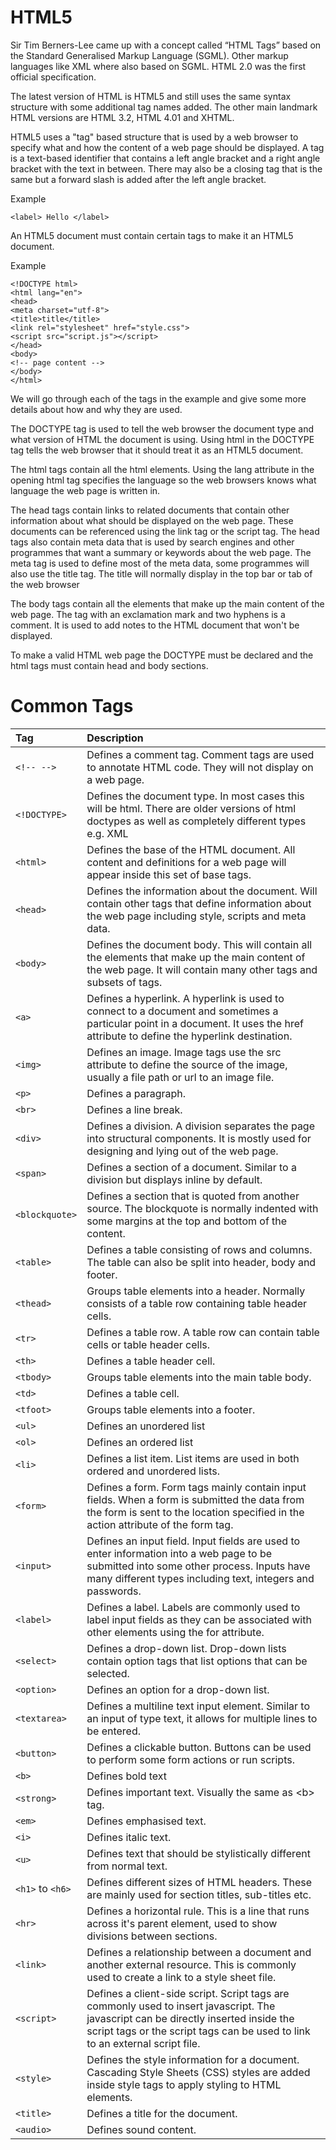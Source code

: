 # HTML5

Sir Tim Berners-Lee came up with a concept called “HTML Tags” based on the Standard Generalised Markup Language \(SGML\). Other markup languages like XML where also based on SGML. HTML 2.0 was the first official specification.

The latest version of HTML is HTML5 and still uses the same syntax structure with some additional tag names added. The other main landmark HTML versions are HTML 3.2, HTML 4.01 and XHTML.

HTML5 uses a "tag" based structure that is used by a web browser to specify what and how the content of a web page should be displayed. A tag is a text-based identifier that contains a left angle bracket and a right angle bracket with the text in between. There may also be a closing tag that is the same but a forward slash is added after the left angle bracket.

Example

`<label> Hello </label>`

An HTML5 document must contain certain tags to make it an HTML5 document.

Example

`<!DOCTYPE html>`  
`<html lang="en">`  
`<head>`  
`<meta charset="utf-8">`  
`<title>title</title>`  
`<link rel="stylesheet" href="style.css">`  
`<script src="script.js"></script>`  
`</head>`  
`<body>`  
`<!-- page content -->`  
`</body>`  
`</html>`

We will go through each of the tags in the example and give some more details about how and why they are used.

The DOCTYPE tag is used to tell the web browser the document type and what version of HTML the document is using. Using html in the DOCTYPE tag tells the web browser that it should treat it as an HTML5 document.

The html tags contain all the html elements. Using the lang attribute in the opening html tag specifies the language so the web browsers knows what language the web page is written in.

The head tags contain links to related documents that contain other information about what should be displayed on the web page. These documents can be referenced using the link tag or the script tag. The head tags also contain meta data that is used by search engines and other programmes that want a summary or keywords about the web page. The meta tag is used to define most of the meta data, some programmes will also use the title tag. The title will normally display in the top bar or tab of the web browser

The body tags contain all the elements that make up the main content of the web page. The tag with an exclamation mark and two hyphens is a comment. It is used to add notes to the HTML document that won't be displayed.

To make a valid HTML web page the DOCTYPE must be declared and the html tags must contain head and body sections.

# Common Tags

| Tag | Description |
| :--- | :--- |
| `<!-- -->` | Defines a comment tag. Comment tags are used to annotate HTML code. They will not display on a web page. |
| `<!DOCTYPE>` | Defines the document type. In most cases this will be html.  There are older versions of html doctypes as well as completely different types e.g. XML |
| `<html>` | Defines the base of the HTML document. All content and definitions for a web page will appear inside this set of base tags. |
| `<head>` | Defines the information about the document. Will contain other tags that define information about the web page including style, scripts and meta data. |
| `<body>` | Defines the document body. This will contain all the elements that make up the main content of the web page. It will contain many other tags and subsets of tags. |
| `<a>` | Defines a hyperlink. A hyperlink is used to connect to a document and sometimes a particular point in a document. It uses the href attribute to define the hyperlink destination. |
| `<img>` | Defines an image. Image tags use the src attribute to define the source of the image, usually a file path or url to an image file. |
| `<p>` | Defines a paragraph. |
| `<br>` | Defines a line break. |
| `<div>` | Defines a division. A division separates the page into structural components. It is mostly used for designing and lying out of the web page. |
| `<span>` | Defines a section of a document. Similar to a division but displays inline by default. |
| `<blockquote>` | Defines a section that is quoted from another source. The blockquote is normally indented with some margins at the top and bottom of the content. |
| `<table>` | Defines a table consisting of rows and columns. The table can also be split into header, body and footer. |
| `<thead>` | Groups table elements into a header. Normally consists of a table row containing table header cells. |
| `<tr>` | Defines a table row. A table row can contain table cells or table header cells. |
| `<th>` | Defines a table header cell. |
| `<tbody>` | Groups table elements into the main table body. |
| `<td>` | Defines a table cell. |
| `<tfoot>` | Groups table elements into a footer. |
| `<ul>` | Defines an unordered list |
| `<ol>` | Defines an ordered list |
| `<li>` | Defines a list item. List items are used in both ordered and unordered lists. |
| `<form>` | Defines a form. Form tags mainly contain input fields. When a form is submitted the data from the form is sent to the location specified in the action attribute of the form tag. |
| `<input>` | Defines an input field. Input fields are used to enter information into a web page to be submitted into some other process. Inputs have many different types including text, integers and passwords. |
| `<label>` | Defines a label. Labels are commonly used to label input fields as they can be associated with other elements using the for attribute. |
| `<select>` | Defines a drop-down list. Drop-down lists contain option tags that list options that can be selected. |
| `<option>` | Defines an option for a drop-down list. |
| `<textarea>` | Defines a multiline text input element. Similar to an input of type text, it allows for multiple lines to be entered. |
| `<button>` | Defines a clickable button. Buttons can be used to perform some form actions or run scripts. |
| `<b>` | Defines bold text |
| `<strong>` | Defines important text. Visually the same as &lt;b&gt; tag. |
| `<em>` | Defines emphasised text. |
| `<i>` | Defines italic text. |
| `<u>` | Defines text that should be stylistically different from normal text. |
| `<h1>` to `<h6>` | Defines different sizes of HTML headers. These are mainly used for section titles, sub-titles etc. |
| `<hr>` | Defines a horizontal rule. This is a line that runs across it's parent element, used to show divisions between sections. |
| `<link>` | Defines a relationship between a document and another external resource. This is commonly used to create a link to a style sheet file. |
| `<script>` | Defines a client-side script. Script tags are commonly used to insert javascript. The javascript can be directly inserted inside the script tags or the script tags can be used to link to an external script file. |
| `<style>` | Defines the style information for a document. Cascading Style Sheets \(CSS\) styles are added inside style tags to apply styling to HTML elements. |
| `<title>` | Defines a title for the document. |
| `<audio>` | Defines sound content. |



